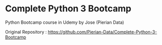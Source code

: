 # Complete Python 3 Bootcamp
Python Bootcamp course in Udemy by Jose (Pierian Data)  


Original Repository : https://github.com/Pierian-Data/Complete-Python-3-Bootcamp  


